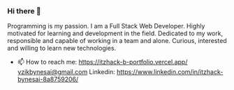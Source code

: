 ### Hi there 👋

Programming is my passion.
I am a Full Stack Web Developer.
Highly motivated for learning and development in the field. Dedicated to my work, responsible and capable of working in a team and alone.
Curious, interested and willing to learn new technologies.


- 📫 How to reach me:
https://itzhack-b-portfolio.vercel.app/
yzikbynesai@gmail.com
Linkedin: https://www.linkedin.com/in/itzhack-bynesai-8a8759206/
